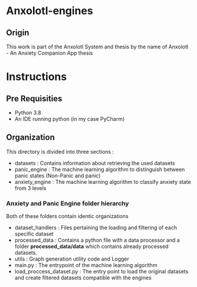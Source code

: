 # Anxolotl-engines
## Origin

This work is part of the Anxolotl System and thesis by the name of
Anxolotl - An Anxiety Companion App thesis


# Instructions

## Pre Requisities

- Python 3.8
- An IDE running python (in my case PyCharm)

## Organization

This directory is divided into three sections :

- datasets : Contains information about retrieving the used datasets
- panic_engine : The machine learning algorithm to distinguish between panic states (Non-Panic and panic)
- anxiety_engine : The machine learning algorithm to classify anxiety state from 3 levels

### Anxiety and Panic Engine folder hierarchy

Both of these folders contain identic organizations
- dataset_handlers : Files pertaining the loading and filtering of each specific dataset
- processed_data : Contains a python file with a data processor and a folder **processed_data/data** which contains already processed datasets.
- utils : Graph generation utility code and Logger
- main.py : The entrypoint of the machine learning algorithm
- load_proccess_dataset.py : The entry point to load the original datasets and create filtered datasets compatible with the engines
